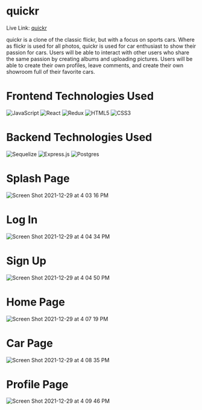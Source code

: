 # quickr
Live Link: [quickr](https://quickrr.herokuapp.com/)

quickr is a clone of the classic flickr, but with a focus on sports cars. Where as flickr is used for all photos, quickr is used for car enthusiast to show their passion for cars. Users will be able to interact with other users who share the same passion by creating albums and uploading pictures. Users will be able to create their own profiles, leave comments, and create their own showroom full of their favorite cars.

# Frontend Technologies Used
![JavaScript](https://img.shields.io/badge/javascript-%23323330.svg?style=for-the-badge&logo=javascript&logoColor=%23F7DF1E)
![React](https://img.shields.io/badge/react-%2320232a.svg?style=for-the-badge&logo=react&logoColor=%2361DAFB)
![Redux](https://img.shields.io/badge/redux-%23593d88.svg?style=for-the-badge&logo=redux&logoColor=white)
![HTML5](https://img.shields.io/badge/html5-%23E34F26.svg?style=for-the-badge&logo=html5&logoColor=white)
![CSS3](https://img.shields.io/badge/css3-%231572B6.svg?style=for-the-badge&logo=css3&logoColor=white)

# Backend Technologies Used
![Sequelize](https://img.shields.io/badge/Sequelize-52B0E7?style=for-the-badge&logo=Sequelize&logoColor=white)
![Express.js](https://img.shields.io/badge/express.js-%23404d59.svg?style=for-the-badge&logo=express&logoColor=%2361DAFB)
![Postgres](https://img.shields.io/badge/postgres-%23316192.svg?style=for-the-badge&logo=postgresql&logoColor=white)

# Splash Page
![Screen Shot 2021-12-29 at 4 03 16 PM](https://user-images.githubusercontent.com/83096378/147703265-d6a16110-bc7a-46f7-8f96-076b838ede3e.png)

# Log In
![Screen Shot 2021-12-29 at 4 04 34 PM](https://user-images.githubusercontent.com/83096378/147703400-d72e57b1-c052-4f79-95d7-8824b6b6513e.png)

# Sign Up
![Screen Shot 2021-12-29 at 4 04 50 PM](https://user-images.githubusercontent.com/83096378/147703447-c1d02603-60f4-4e95-9fb8-f86131ca6140.png)

# Home Page
![Screen Shot 2021-12-29 at 4 07 19 PM](https://user-images.githubusercontent.com/83096378/147703495-7afb3dd1-934e-4f50-84a8-8e0ed1f696d3.png)

# Car Page
![Screen Shot 2021-12-29 at 4 08 35 PM](https://user-images.githubusercontent.com/83096378/147703567-d6062408-9d7a-4f45-8b77-f595007c3b98.png)

# Profile Page
![Screen Shot 2021-12-29 at 4 09 46 PM](https://user-images.githubusercontent.com/83096378/147703649-0cedb215-df02-48a1-ae7b-0096794e8607.png)

